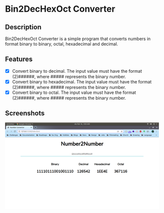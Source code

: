 # **Bin2DecHexOct Converter**

## **Description**

Bin2DecHexOct Converter is a simple program that converts numbers in format binary to binary, octal, hexadecimal and decimal.

## **Features**

+ [x] Convert binary to decimal. The input value must have the format (2)######, where ##### represents the binary number.
+ [x] Convert binary to hexadecimal. The input value must have the format (2)######, where ##### represents the binary number.
+ [x] Convert binary to octal. The input value must have the format (2)######, where ##### represents the binary number.

## **Screenshots**

![Screenshot](static/0.png)